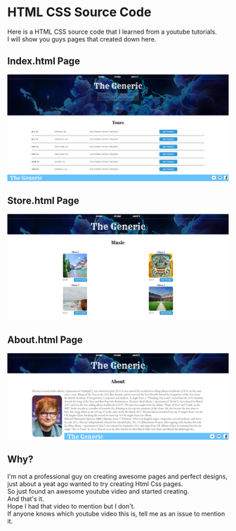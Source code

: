 # HTML CSS Source Code

Here is a HTML CSS source code that I learned from a youtube tutorials.\
I will show you guys pages that created down here.

## Index.html Page

![](./pics/index.png)

## Store.html Page

![](./pics/store.png)

## About.html Page

![](./pics/about.png)

## Why?
I'm not a professional guy on creating awesome pages and perfect designs, just about a yeat ago wanted to try creating Html Css pages.\
So just found an awesome youtube video and started creating.\
And that's it.\
Hope I had that video to mention but I don't.\
If anyone knows which youtube video this is, tell me as an issue to mention it.